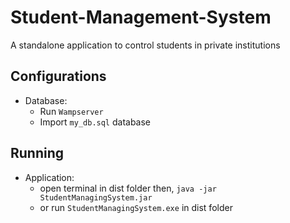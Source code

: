 # Student-Management-System
A standalone application to control students in private institutions

## Configurations
  - Database:
    - Run `Wampserver`
    - Import `my_db.sql` database

## Running
  - Application:
    - open terminal in dist folder then, `java -jar StudentManagingSystem.jar`
    - or run `StudentManagingSystem.exe` in dist folder
